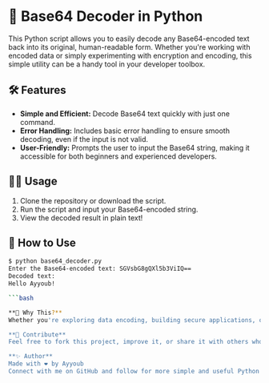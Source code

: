 # 📁 Base64 Decoder in Python

This Python script allows you to easily decode any Base64-encoded text back into its original, human-readable form. Whether you're working with encoded data or simply experimenting with encryption and encoding, this simple utility can be a handy tool in your developer toolbox.

## 🛠️ Features

- **Simple and Efficient:** Decode Base64 text quickly with just one command.
- **Error Handling:** Includes basic error handling to ensure smooth decoding, even if the input is not valid.
- **User-Friendly:** Prompts the user to input the Base64 string, making it accessible for both beginners and experienced developers.

## 🧑‍💻 Usage

1. Clone the repository or download the script.
2. Run the script and input your Base64-encoded string.
3. View the decoded result in plain text!

## 🔧 How to Use

```bash
$ python base64_decoder.py
Enter the Base64-encoded text: SGVsbG8gQXl5b3ViIQ==
Decoded text:
Hello Ayyoub!

```bash

**🚀 Why This?**
Whether you're exploring data encoding, building secure applications, or just getting started with Python, this tool provides a fast and reliable way to decode Base64-encoded text. Its simplicity makes it perfect for both learning and real-world usage.

**🙌 Contribute**
Feel free to fork this project, improve it, or share it with others who might find it helpful. Contributions, suggestions, and pull requests are always welcome!

**✨ Author**
Made with ❤️ by Ayyoub
Connect with me on GitHub and follow for more simple and useful Python scripts.



